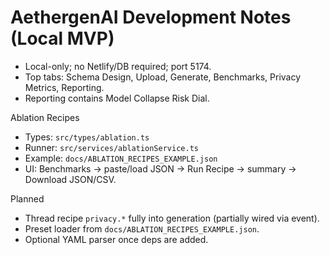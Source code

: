 # AethergenAI Development Notes (Local MVP)
- Local-only; no Netlify/DB required; port 5174.
- Top tabs: Schema Design, Upload, Generate, Benchmarks, Privacy Metrics, Reporting.
- Reporting contains Model Collapse Risk Dial.

Ablation Recipes
- Types: `src/types/ablation.ts`
- Runner: `src/services/ablationService.ts`
- Example: `docs/ABLATION_RECIPES_EXAMPLE.json`
- UI: Benchmarks → paste/load JSON → Run Recipe → summary → Download JSON/CSV.

Planned
- Thread recipe `privacy.*` fully into generation (partially wired via event).
- Preset loader from `docs/ABLATION_RECIPES_EXAMPLE.json`.
- Optional YAML parser once deps are added.